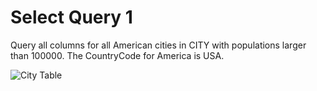 # Select Query 1
Query all columns for all American cities in CITY with populations larger than 100000. The CountryCode for America is USA.



![City Table](https://s3.amazonaws.com/hr-challenge-images/8137/1449729804-f21d187d0f-CITY.jpg)
